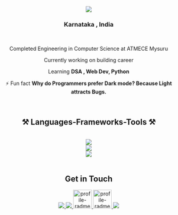 
<h1 align="center">
    <img src="https://readme-typing-svg.herokuapp.com/?font=Righteous&size=35&center=true&vCenter=true&width=500&height=70&duration=4000&lines=Hi+There!+👋;+I'm+Akash;" />
</h1>

<h3 align="center">Karnataka , India</h3>

<br/>

<div align="center">
  
  Completed Engineering in Computer Science at ATMECE Mysuru
 
  Currently working on building career
 
  Learning **DSA , Web Dev, Python**


⚡ Fun fact **Why do Programmers prefer Dark mode? Because Light attracts Bugs.**


 <br/>
 
<h2 align="center">⚒️ Languages-Frameworks-Tools ⚒️</h2>
<br/>
<div align="center">
    <img src="https://skillicons.dev/icons?i=c,cpp,python" /><br>
    <img src="https://skillicons.dev/icons?i=html,css" /><br>
    <img src="https://skillicons.dev/icons?i=vscode,github,git" /><br>
</div>

<br/>


 </div>
 <h2 align="center"> Get in Touch </h2>
 
<div align="center"> 
  <a href="mailto:akashjitu18@gmail.com">
<img src="https://skillicons.dev/icons?i=gmail" />
  </a>
  <a href="https://linkedin.com/in/Akashjitu18" target="_blank">
<img src="https://skillicons.dev/icons?i=linkedin" /> 
  </a>
      <a href="https://leetcode.com/u/Akashjitu18" target="_blank">
<!-- <img src="https://skillicons.dev/icons?i=leetCode" />  -->
<img  src=https://raw.githubusercontent.com/rahuldkjain/github-profile-readme-generator/master/src/images/icons/Social/leet-code.svg alt="profile-radme-generator" height="50" width="50" />

 </a>
      <a href="https://hackerrank.com/akashjitu18" target="_blank">
<!-- <img src="https://skillicons.dev/icons?i=leetCode" />  -->
<img  src=https://raw.githubusercontent.com/rahuldkjain/github-profile-readme-generator/master/src/images/icons/Social/hackerrank.svg alt="profile-radme-generator" height="50" width="50" />


  </a>
    <a href="https://www.instagram.com/akashhh.78" target="_blank">
<img src="https://skillicons.dev/icons?i=instagram" /> 

  </a>
</div>





<!---
Akashjitu18/Akashjitu18 is a ✨ special ✨ repository because its `README.md` (this file) appears on your GitHub profile.
You can click the Preview link to take a look at your changes.
--->
